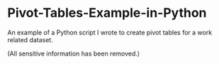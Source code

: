 # Pivot-Tables-Example-in-Python
An example of a Python script I wrote to create pivot tables for a work related dataset. 

(All sensitive information has been removed.)
